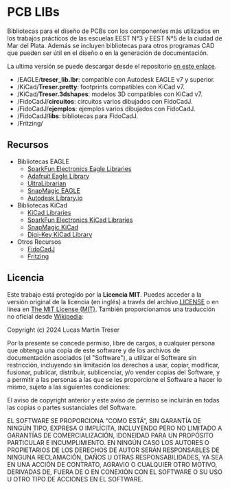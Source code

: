 # PCB LIBs

Bibliotecas para el diseño de PCBs con los componentes más utilizados en los trabajos prácticos de las escuelas EEST N°3 y EEST N°5 de la ciudad de Mar del Plata. Además se incluyen bibliotecas para otros programas CAD que pueden ser útil en el diseño o en la generación de documentación.

La ultima versión se puede descargar desde el repositorio [en este enlace](https://github.com/lmtreser/pcb_libs/).

- /EAGLE/**treser_lib.lbr**: compatible con Autodesk EAGLE v7 y superior.
- /KiCad/**Treser.pretty**: footprints compatibles con KiCad v7.
- /KiCad/**Treser.3dshapes**: modelos 3D compatibles con KiCad v7.
- /FidoCadJ/**circuitos**: circuitos varios dibujados con FidoCadJ.
- /FidoCadJ/**ejemplos**: ejemplos varios dibujados con FidoCadJ.
- /FidoCadJ/**libs**: bibliotecas para FidoCadJ.
- /Fritzing/

## Recursos

- Bibliotecas EAGLE
  - [SparkFun Electronics Eagle Libraries](https://github.com/sparkfun/SparkFun-Eagle-Libraries)
  - [Adafruit Eagle Library](https://github.com/adafruit/Adafruit-Eagle-Library)
  - [UltraLibrarian](https://www.ultralibrarian.com/cad-vendors/eagle/)
  - [SnapMagic EAGLE](https://www.snapeda.com/eagle/)
  - [Autodesk Library.io](https://library.io/)
- Bibliotecas KiCad
  - [KiCad Libraries](https://kicad.github.io/)
  - [SparkFun Electronics KiCad Libraries](https://github.com/sparkfun/SparkFun-KiCad-Libraries)
  - [SnapMagic KiCad](https://www.snapeda.com/kicad/)
  - [Digi-Key KiCad Library](https://github.com/Digi-Key/digikey-kicad-library)
- Otros Recursos
  - [FidoCadJ](https://darwinne.github.io/FidoCadJ/)
  - [Fritzing](https://fritzing.org/)

## Licencia

Este trabajo está protegido por la **Licencia MIT**. Puedes acceder a la versión original de la licencia (en inglés) a través del archivo [LICENSE](./LICENSE) o en línea en [The MIT License (MIT)](https://mit-license.org/). También proporcionamos una traducción no oficial desde [Wikipedia](https://es.m.wikipedia.org/wiki/Licencia_MIT#La_licencia):

Copyright (c) 2024 Lucas Martín Treser

Por la presente se concede permiso, libre de cargos, a cualquier persona que obtenga una copia de este software y de los archivos de documentación asociados (el "Software"), a utilizar el Software sin restricción, incluyendo sin limitación los derechos a usar, copiar, modificar, fusionar, publicar, distribuir, sublicenciar, y/o vender copias del Software, y a permitir a las personas a las que se les proporcione el Software a hacer lo mismo, sujeto a las siguientes condiciones:

El aviso de copyright anterior y este aviso de permiso se incluirán en todas las copias o partes sustanciales del Software.

EL SOFTWARE SE PROPORCIONA "COMO ESTÁ", SIN GARANTÍA DE NINGÚN TIPO, EXPRESA O IMPLÍCITA, INCLUYENDO PERO NO LIMITADO A GARANTÍAS DE COMERCIALIZACIÓN, IDONEIDAD PARA UN PROPÓSITO PARTICULAR E INCUMPLIMIENTO. EN NINGÚN CASO LOS AUTORES O PROPIETARIOS DE LOS DERECHOS DE AUTOR SERÁN RESPONSABLES DE NINGUNA RECLAMACIÓN, DAÑOS U OTRAS RESPONSABILIDADES, YA SEA EN UNA ACCIÓN DE CONTRATO, AGRAVIO O CUALQUIER OTRO MOTIVO, DERIVADAS DE, FUERA DE O EN CONEXIÓN CON EL SOFTWARE O SU USO U OTRO TIPO DE ACCIONES EN EL SOFTWARE.
